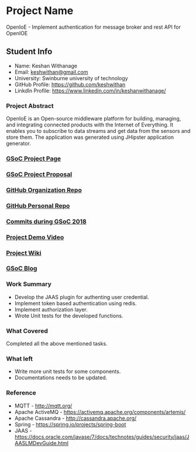 # Project Name
OpenIoE - Implement authentication for message broker and rest API for OpenIOE
## Student Info
* Name: Keshan Withanage
* Email: keshwithan@gmail.com
* University: Swinburne university of technology
* GitHub Profile: https://github.com/keshwithan
* LinkdIn Profile: https://www.linkedin.com/in/keshanwithanage/

### Project Abstract
OpenIoE is an Open-source middleware platform for building, managing, and integrating connected products with the Internet of Everything. It enables you to subscribe to data streams and get data from the sensors and store them. The application was generated using JHipster application generator.

### [GSoC Project Page](https://summerofcode.withgoogle.com/projects/#5322495769444352)

### [GSoC Project Proposal](https://drive.google.com/file/d/1W19K_ADzj9rWNvhv2q8lNiJ5B5t_0JDL/view?usp=sharing)

### [GitHub Organization Repo](https://github.com/scorelab/OpenIoE)

### [GitHub Personal Repo](https://github.com/keshwithan/OpenIoE)

### [Commits during GSoC 2018](https://github.com/scorelab/OpenIoE/commits/master)

### [Project Demo Video](http://LinkToDemoVideo)

### [Project Wiki](http://github.com)

### [GSoC Blog](http://GSoCBlog)

### Work Summary
* Develop the JAAS plugin for authenting user credential. 
* Implement token based authentication using redis. 
* Implement authorization layer.
* Wrote Unit tests for the developed functions. 

### What Covered
Completed all the above mentioned tasks.
### What left
* Write more unit tests for some components. 
* Documentations needs to be updated. 


### Reference
* MQTT - http://mqtt.org/
* Apache ActiveMQ - https://activemq.apache.org/components/artemis/
* Apache Cassandra - http://cassandra.apache.org/
* Spring - https://spring.io/projects/spring-boot
* JAAS - https://docs.oracle.com/javase/7/docs/technotes/guides/security/jaas/JAASLMDevGuide.html
